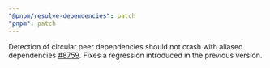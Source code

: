 ```yaml
---
"@pnpm/resolve-dependencies": patch
"pnpm": patch
---
```


Detection of circular peer dependencies should not crash with aliased dependencies [#8759](https://github.com/pnpm/pnpm/issues/8759). Fixes a regression introduced in the previous version.
